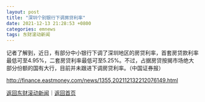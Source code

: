 ```yaml
---
layout: post
title: "深圳个别银行下调房贷利率"
date: 2021-12-13 21:28:53 +0800
categories: emnews
tags: 东财滚动新闻
---
```


记者了解到，近日，有部分中小银行下调了深圳地区的房贷利率，首套房贷款利率最低可至4.95%，二套房贷利率最低可至5.25%。不过，占据房贷按揭市场绝大部分份额的国有大行，目前并未跟进下调房贷利率。（中国证券报）

<http://finance.eastmoney.com/news/1355,202112132212076149.html>

[返回东财滚动新闻](//finews.withounder.com/emnews/)｜[返回首页](//finews.withounder.com/)